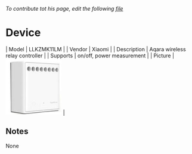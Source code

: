 
*To contribute tot his page, edit the following
[file](https://github.com/Koenkk/zigbee2mqtt.io/blob/master/docgen/device_page_notes.js)*

# Device

| Model | LLKZMK11LM  |
| Vendor  | Xiaomi  |
| Description | Aqara wireless relay controller |
| Supports | on/off, power measurement |
| Picture | ![../images/devices/LLKZMK11LM.jpg](../images/devices/LLKZMK11LM.jpg) |

## Notes

None
